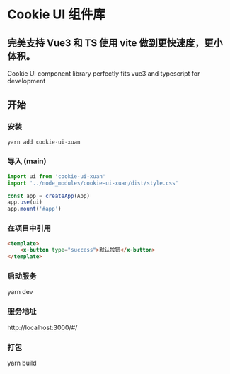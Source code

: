 # Cookie UI 组件库

## 完美支持 Vue3 和 TS 使用 vite 做到更快速度，更小体积。

Cookie UI component library perfectly fits vue3 and typescript for development

## 开始

### 安装

```js
yarn add cookie-ui-xuan
```

### 导入 (main)

```js
import ui from 'cookie-ui-xuan'
import '../node_modules/cookie-ui-xuan/dist/style.css'

const app = createApp(App)
app.use(ui)
app.mount('#app')
```

### 在项目中引用

```html
<template>
	<x-button type="success">默认按钮</x-button>
</template>
```

### 启动服务

yarn dev

### 服务地址

http://localhost:3000/#/

### 打包

yarn build
